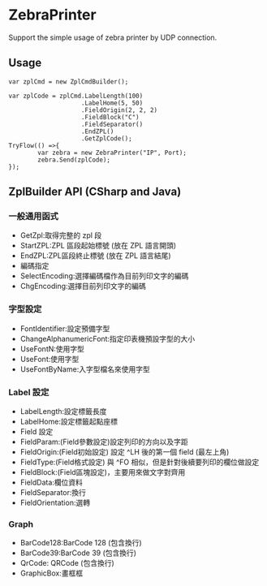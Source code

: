 # ZebraPrinter

Support the simple usage of zebra printer by UDP connection.

## Usage

```
var zplCmd = new ZplCmdBuilder();

var zplCode = zplCmd.LabelLength(100)
                    .LabelHome(5, 50)
                    .FieldOrigin(2, 2, 2)
                    .FieldBlock("C")
                    .FieldSeparator()
                    .EndZPL()
                    .GetZplCode();
TryFlow(() =>{
        var zebra = new ZebraPrinter("IP", Port);
        zebra.Send(zplCode);
});

```

## ZplBuilder API (CSharp and Java)

 ### 一般通用函式
  - GetZpl:取得完整的 zpl 段
  - StartZPL:ZPL 區段起始標號 (放在 ZPL 語言開頭)
  - EndZPL:ZPL區段終止標號 (放在 ZPL 語言結尾)
 - 編碼指定
  - SelectEncoding:選擇編碼檔作為目前列印文字的編碼
  - ChgEncoding:選擇目前列印文字的編碼
 ### 字型設定
  - FontIdentifier:設定預備字型
  - ChangeAlphanumericFont:指定印表機預設字型的大小
  - UseFontN:使用字型
  - UseFont:使用字型
  - UseFontByName:入字型檔名來使用字型
 ### Label 設定
  - LabelLength:設定標籤長度
  - LabelHome:設定標籤起點座標
 - Field 設定
  - FieldParam:(Field參數設定)設定列印的方向以及字距
  - FieldOrigin:(Field初始設定) 設定 ^LH 後的第一個 field (最左上角)
  - FieldType:(Field格式設定) 與 ^FO 相似，但是針對後續要列印的欄位做設定
  - FieldBlock:(Field區塊設定)，主要用來做文字對齊用
  - FieldData:欄位資料
  - FieldSeparator:換行
  - FieldOrientation:選轉
 ### Graph
  - BarCode128:BarCode 128 (包含換行)
  - BarCode39:BarCode 39 (包含換行)
  - QrCode: QRCode (包含換行)
  - GraphicBox:畫框框
